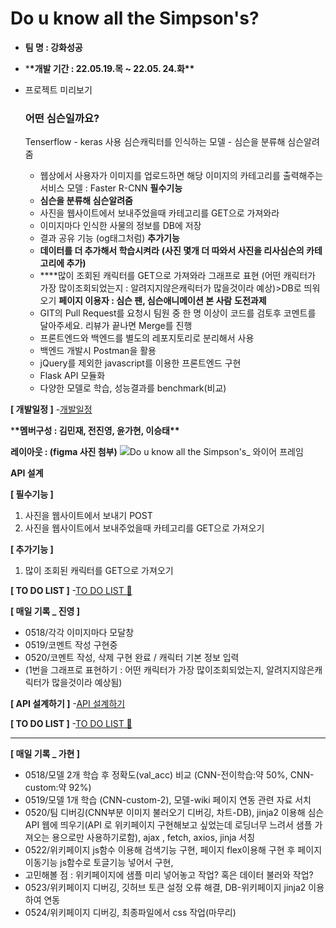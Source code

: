# Do u know all the Simpson's?

-   **팀 명 : 강화성공**
-   \***\*개발 기간 : 22.05.19.목 ~ 22.05. 24.화\*\***

-   프로젝트 미리보기
    ### 어떤 심슨일까요?
    Tenserflow - keras 사용
    심슨캐릭터를 인식하는 모델 - 심슨을 분류해 심슨알려줌
    -   웹상에서 사용자가 이미지를 업로드하면 해당 이미지의 카테고리를 출력해주는 서비스
        모델 : Faster R-CNN
        **필수기능**
    -   **심슨을 분류해 심슨알려줌**
    -   사진을 웹사이트에서 보내주었을때 카테고리를 GET으로 가져와라
    -   이미지마다 인식한 사물의 정보를 DB에 저장
    -   결과 공유 기능 (og태그처럼)
        **추가기능**
    -   **데이터를 더 추가해서 학습시켜라**
        **(사진 몇개 더 따와서 사진을 리사심슨의 카테고리에 추가)**
    -   \*\*\*\*많이 조회된 캐릭터를 GET으로 가져와라 그래프로 표현 (어떤 캐릭터가 가장 많이조회되었는지 : 알려지지않은캐릭터가 많을것이라 예상)>DB로 띄워오기
        **페이지 이용자 : 심슨 팬, 심슨애니메이션 본 사람**
        **도전과제**
    -   GIT의 Pull Request를 요청시 팀원 중 한 명 이상이 코드를 검토후 코멘트를 달아주세요. 리뷰가 끝나면 Merge를 진행
    -   프론트엔드와 백엔드를 별도의 레포지토리로 분리해서 사용
    -   백엔드 개발시 Postman을 활용
    -   jQuery를 제외한 javascript를 이용한 프론트엔드 구현
    -   Flask API 모듈화
    -   다양한 모델로 학습, 성능결과를 benchmark(비교)

**[ 개발일정 ]** -[개발일정](https://www.notion.so/tangy-note/07733c6b9561493a8209d5c91729905b?v=e4f93250394843078e422e4b2c7a039d)

\***\*멤버구성 : 김민재, 전진영, 윤가현, 이승태\*\***

**레이아웃 : (figma 사진 첨부)**
![Do u know all the Simpson's_ 와이어 프레임](https://user-images.githubusercontent.com/90381057/168961522-f7211a85-df7d-45fa-b855-0a8fa367a2cf.png)

**API 설계**

**[ 필수기능 ]**

1. 사진을 웹사이트에서 보내기 POST
2. 사진을 웹사이트에서 보내주었을때 카테고리를 GET으로 가져오기

**[ 추가기능 ]**

1. 많이 조회된 캐릭터를 GET으로 가져오기

**[ TO DO LIST ]**
-[TO DO LIST  💨](https://www.notion.so/db79c0f1755342ec90857ef74af0914b)

**[ 매일 기록 _ 진영 ]**

- 0518/각각 이미지마다 모달창
- 0519/코멘트 작성 구현중
- 0520/코멘트 작성, 삭제 구현 완료 / 캐릭터 기본 정보 입력
-   (1번을 그래프로 표현하기 : 어떤 캐릭터가 가장 많이조회되었는지, 알려지지않은캐릭터가 많을것이라 예상됨)

**[ API 설계하기 ]** -[API 설계하기](https://www.notion.so/dc62b6f1a60d4d02b291a708877bd773)

**[ TO DO LIST ]** -[TO DO LIST 💨](https://www.notion.so/db79c0f1755342ec90857ef74af0914b)

---

**[ 매일 기록 _ 가현 ]**

-   0518/모델 2개 학습 후 정확도(val_acc) 비교 (CNN-전이학습:약 50%, CNN-custom:약 92%)
-   0519/모델 1개 학습 (CNN-custom-2), 모델-wiki 페이지 연동 관련 자료 서치 
- 0520/팀 디버깅(CNN부분 이미지 불러오기 디버깅, 차트-DB), jinja2 이용해 심슨API 웹에 띄우기(API 로 위키페이지 구현해보고 싶었는데 로딩너무 느려서 샘플 가져오는 용으로만 사용하기로함), ajax , fetch, axios, jinja 서칭
- 0522/위키페이지 js함수 이용해 검색기능 구현, 페이지 flex이용해 구현 후 페이지 이동기능 js함수로 토글기능 넣어서 구현, 
- 고민해볼 점 : 위키페이지에 샘플 미리 넣어놓고 작업? 혹은 데이터 불러와 작업?
- 0523/위키페이지 디버깅, 깃허브 토큰 설정 오류 해결, DB-위키페이지 jinja2 이용하여 연동
- 0524/위키페이지 디버깅, 최종파일에서 css 작업(마무리)